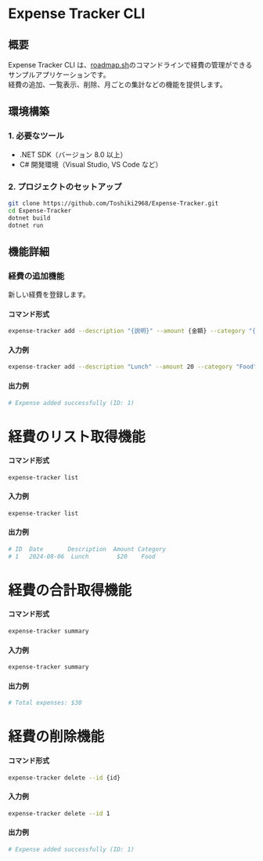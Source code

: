 # Expense Tracker CLI 

## 概要  
Expense Tracker CLI は、[roadmap.sh](https://roadmap.sh/projects/expense-tracker)のコマンドラインで経費の管理ができるサンプルアプリケーションです。  
経費の追加、一覧表示、削除、月ごとの集計などの機能を提供します。  

## 環境構築  

### 1. 必要なツール  
- .NET SDK（バージョン 8.0 以上）  
- C# 開発環境（Visual Studio, VS Code など）  

### 2. プロジェクトのセットアップ  
```sh
git clone https://github.com/Toshiki2968/Expense-Tracker.git
cd Expense-Tracker
dotnet build
dotnet run
```

## 機能詳細
### 経費の追加機能

新しい経費を登録します。  

#### コマンド形式  
```sh
expense-tracker add --description "{説明}" --amount {金額} --category "{カテゴリ}"
```

#### 入力例
```sh
expense-tracker add --description "Lunch" --amount 20 --category "Food"
```
#### 出力例
```sh
# Expense added successfully (ID: 1)
```

# 経費のリスト取得機能
#### コマンド形式
```sh
expense-tracker list
```

#### 入力例
```sh
expense-tracker list
```
#### 出力例
```sh
# ID  Date       Description  Amount Category
# 1   2024-08-06  Lunch        $20    Food
```

# 経費の合計取得機能
#### コマンド形式  
```sh
expense-tracker summary
```

#### 入力例
```sh
expense-tracker summary
```
#### 出力例
```sh
# Total expenses: $30
```

# 経費の削除機能
#### コマンド形式
```sh
expense-tracker delete --id {id}
```

#### 入力例
```sh
expense-tracker delete --id 1
```
#### 出力例
```sh
# Expense added successfully (ID: 1)
```
